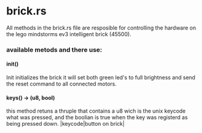 # brick.rs
All methods in the brick.rs file are resposible for controlling the hardware on the lego mindstorms ev3 intelligent brick (45500).

### available metods and there use:
#### init()
Init initializes the brick it will set both green led's to full brightness and send the reset command to all connected motors.

#### keys() -> (u8, bool)
this method retuns a thruple that contains a u8 wich is the unix keycode what was pressed, and the boolian is true when the key was registerd as being pressed down.
|keycode|button on brick|